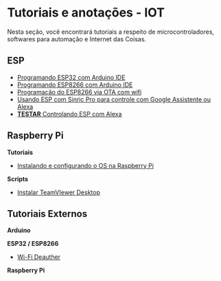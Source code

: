 # Tutoriais e anotações - IOT

Nesta seção, você encontrará tutoriais a respeito de microcontroladores, softwares para automação e Internet das Coisas.

## ESP

- [Programando ESP32 com Arduino IDE](https://github.com/williampilger/tutoriais/blob/master/iot/esp/programando_ESP32_com_Arduino_IDE.md)
- [Programando ESP8266 com Arduino IDE](https://github.com/williampilger/tutoriais/blob/master/iot/esp/programando_ESP8266_com_Arduino_IDE.md)
- [Programação do ESP8266 via OTA com wifi](https://github.com/williampilger/tutoriais/blob/master/iot/esp/programa%C3%A7%C3%A3o_do_ESP8266_via_OTA.md)
- [Usando ESP com Sinric Pro para controle com Google Assistente ou Alexa](https://github.com/williampilger/tutoriais/blob/master/iot/esp/eps_com_sinric.md)
- [ **TESTAR** Controlando ESP com Alexa](https://randomnerdtutorials.com/alexa-echo-with-esp32-and-esp8266/)


## Raspberry Pi

**Tutoriais**

- [Instalando e configurando o OS na Raspberry Pi](https://github.com/williampilger/tutoriais/blob/master/iot/raspberrypi/tutoriais/instalando_e_configurando_os_raspberrypi.md)

**Scripts**

- [Instalar TeamVIewer Desktop](https://raw.githubusercontent.com/williampilger/tutoriais/master/iot/raspberrypi/scripts/install_teamviewer.sh)



## Tutoriais Externos

**Arduino**

**ESP32 / ESP8266**

- [Wi-Fi Deauther](https://github.com/spacehuhntech/esp8266_deauther/wiki/Installation)

**Raspberry Pi**


